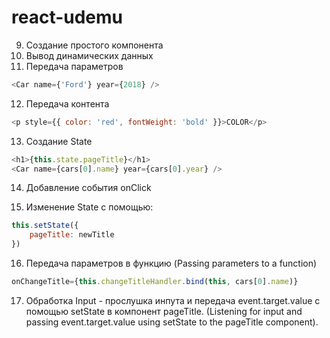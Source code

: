 # react-udemu

9. Создание простого компонента
10. Вывод динамических данных
11. Передача параметров
~~~javascript
<Car name={'Ford'} year={2018} />
~~~
12. Передача контента
~~~javascript
<p style={{ color: 'red', fontWeight: 'bold' }}>COLOR</p>
~~~
13. Создание State
~~~javascript
<h1>{this.state.pageTitle}</h1>
<Car name={cars[0].name} year={cars[0].year} />
~~~
14. Добавление события onClick

15. Изменение State с помощью:
~~~javascript
this.setState({
    pageTitle: newTitle
})
~~~

16. Передача параметров в функцию
(Passing parameters to a function)
~~~javascript
onChangeTitle={this.changeTitleHandler.bind(this, cars[0].name)}
~~~

17. Обработка Input - прослушка инпута и передача event.target.value с помощью setState в компонент pageTitle.
(Listening for input and passing event.target.value using setState to the pageTitle component).
